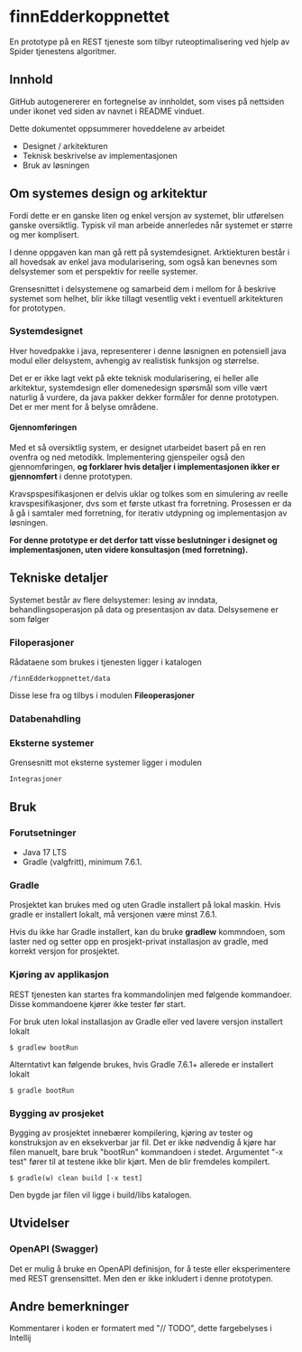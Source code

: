 

# finnEdderkoppnettet

En prototype på en REST tjeneste som tilbyr ruteoptimalisering ved hjelp av Spider tjenestens algoritmer.

## Innhold

GitHub autogenererer en fortegnelse av innholdet, som vises på nettsiden under ikonet ved siden av navnet 
i README vinduet.

Dette dokumentet oppsummerer hoveddelene av arbeidet

- Designet / arkitekturen
- Teknisk beskrivelse av implementasjonen
- Bruk av løsningen

## Om systemes design og arkitektur

Fordi dette er en ganske liten og enkel versjon av systemet, blir utførelsen ganske oversiktlig. 
Typisk vil man arbeide annerledes når systemet er større og mer komplisert.

I denne oppgaven kan man gå rett på systemdesignet. Arktiekturen består i all hovedsak av enkel 
java modularisering, som også kan benevnes som delsystemer som et perspektiv for reelle systemer.

Grensesnittet i delsystemene og samarbeid dem i mellom for å beskrive systemet som helhet, blir 
ikke tillagt vesentlig vekt i eventuell arkitekturen for prototypen. 

### Systemdesignet

Hver hovedpakke i java, representerer i denne løsnignen en potensiell java modul eller delsystem, 
avhengig av realistisk funksjon og størrelse. 

Det er er ikke lagt vekt på ekte teknisk modularisering, ei heller alle arkitektur, systemdesign eller domenedesign
spørsmål som ville vært naturlig å vurdere, da java pakker dekker formåler for denne prototypen. Det er mer ment for å
belyse områdene.

#### Gjennomføringen

Med et så oversiktlig system, er designet utarbeidet basert på en ren ovenfra og ned metodikk. Implementering gjenspeiler også den 
gjennomføringen, **og forklarer hvis detaljer i implementasjonen ikker er gjennomført** i denne prototypen.

Kravspspesifikasjonen er delvis uklar og tolkes som en simulering av reelle kravspesifikasjoner, dvs som et første utkast fra forretning. Prosessen er da å gå i samtaler med forretning, for iterativ utdypning og implementasjon av løsningen.

**For denne prototype er det derfor tatt visse beslutninger i designet og implementasjonen, uten videre konsultasjon  (med forretning).**



## Tekniske detaljer

Systemet består av flere delsystemer: lesing av inndata, behandlingsoperasjon på data og presentasjon 
av data. Delsysemene er som følger

### Filoperasjoner

Rådataene som brukes i tjenesten ligger i katalogen

    /finnEdderkoppnettet/data

Disse lese fra og tilbys i modulen **Fileoperasjoner**

### Databenahdling


### Eksterne systemer

Grensesnitt mot eksterne systemer ligger i modulen

    Integrasjoner

## Bruk

### Forutsetninger

- Java 17 LTS
- Gradle (valgfritt), minimum 7.6.1.

### Gradle

Prosjektet kan brukes med og uten Gradle installert på lokal maskin. Hvis gradle er installert lokalt, 
må versjonen være minst 7.6.1.

Hvis du ikke har Gradle installert, kan du bruke __gradlew__ kommndoen, som laster ned og setter opp en 
prosjekt-privat installasjon av gradle, med korrekt versjon for prosjektet.

### Kjøring av applikasjon

REST tjenesten kan startes fra kommandolinjen med følgende kommandoer. Disse kommandoene kjører ikke 
tester før start.

For bruk uten lokal installasjon av Gradle eller ved lavere versjon installert lokalt

    $ gradlew bootRun

Alterntativt kan følgende brukes, hvis Gradle 7.6.1+ allerede er installert lokalt

    $ gradle bootRun


### Bygging av prosjeket

Bygging av prosjektet innebærer kompilering, kjøring av tester og konstruksjon av en eksekverbar jar fil. 
Det er ikke nødvendig å kjøre har filen manuelt, bare bruk "bootRun" kommandoen i stedet.
Argumentet "-x test" fører til at testene ikke blir kjørt. Men de blir fremdeles kompilert.

    $ gradle(w) clean build [-x test]

Den bygde jar filen vil ligge i build/libs katalogen.


## Utvidelser

### OpenAPI (Swagger)

Det er mulig å bruke en OpenAPI definisjon, for å teste eller eksperimentere med REST grensensittet. 
Men den er ikke inkludert i denne prototypen.


## Andre bemerkninger

Kommentarer i koden er formatert med "// TODO", dette fargebelyses i Intellij
